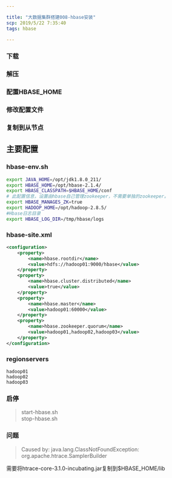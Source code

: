```yaml
---

title: "大数据集群搭建008-hbase安装"
scp: 2019/5/22 7:35:40
tags: hbase

---
```


### 下载
### 解压
### 配置HBASE_HOME
### 修改配置文件
### 复制到从节点
##  主要配置
### hbase-env.sh
```sh
export JAVA_HOME=/opt/jdk1.8.0_211/
export HBASE_HOME=/opt/hbase-2.1.4/
export HBASE_CLASSPATH=$HBASE_HOME/conf
# 此配置信息，设置由hbase自己管理zookeeper，不需要单独的zookeeper。
export HBASE_MANAGES_ZK=true
export HADOOP_HOME=/opt/hadoop-2.8.5/
#Hbase日志目录
export HBASE_LOG_DIR=/tmp/hbase/logs
```

### hbase-site.xml
```xml
<configuration>
	<property>
		<name>hbase.rootdir</name>
		<value>hdfs://hadoop01:9000/hbase</value>
	</property>
	<property>
		<name>hbase.cluster.distributed</name>
		<value>true</value>
	</property>
	<property>
		<name>hbase.master</name>
		<value>hadoop01:60000</value>
	</property>
	<property>
		<name>hbase.zookeeper.quorum</name>
		<value>hadoop01,hadoop02,hadoop03</value>
	</property>
</configuration>
```
### regionservers
```
hadoop01
hadoop02
hadoop03
```
### 启停
>start-hbase.sh  
stop-hbase.sh   

### 问题
>Caused by: java.lang.ClassNotFoundException: org.apache.htrace.SamplerBuilder  

需要将htrace-core-3.1.0-incubating.jar复制到$HBASE_HOME/lib